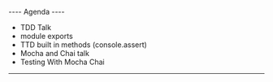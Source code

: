  ---- Agenda ----

- TDD Talk
- module exports
- TTD built in methods (console.assert)
- Mocha and Chai talk
- Testing With Mocha Chai
---------------------------------------
